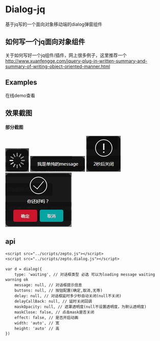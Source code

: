 # Dialog-jq

基于jq写的一个面向对象移动端的dialog弹窗组件

## 如何写一个jq面向对象组件

关于如何写好一个jq组件/插件，网上很多例子，这里推荐一个<http://www.xuanfengge.com/jquery-plug-in-written-summary-and-summary-of-writing-object-oriented-manner.html>

## Examples

在线demo查看

## 效果截图

#### 部分截图

<img src="shotcut/1.png"/>  
<img src="shotcut/2.png"/>  
<img src="shotcut/3.png"/>
<img src="shotcut/4.png"/>

## api

	<script src="../scripts/zepto.js"></script>
	<script src="../scripts/zepto.dialog.js"></script>

	var d = dialog({
		type: 'waiting', // 对话框类型 必选 可以为loading message waiting warning ok
        message: null, // 对话框提示信息
        buttons: null, // 按钮配置(确定,取消,无等)
        delay: null, // 对话框延时多少秒自动关闭(null不关闭)
        delayCallBack: null, // 延时关闭回调
        maskOpacity: null, // 遮罩透明度(null不设置透明度，为默认透明度)
        maskClose: false, // 点击mask是否关闭
		effect: false, // 是否开启动画
        width: 'auto', // 宽
        height: 'auto' // 高
	})






